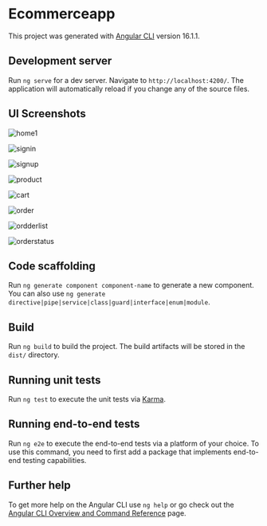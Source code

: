 # Ecommerceapp

This project was generated with [Angular CLI](https://github.com/angular/angular-cli) version 16.1.1.

## Development server

Run `ng serve` for a dev server. Navigate to `http://localhost:4200/`. The application will automatically reload if you change any of the source files.
## UI Screenshots
![home1](https://github.com/Ayush2233/EcommerceFrontend/assets/91687009/549e7ab8-9b81-4c39-a130-c74f1fdf962a)


![signin](https://github.com/Ayush2233/EcommerceFrontend/assets/91687009/c2612018-3e90-4141-8ce3-b2c177b282a7)


![signup](https://github.com/Ayush2233/EcommerceFrontend/assets/91687009/e0e88743-0b6e-46e5-b359-3964d00c0674)

![product](https://github.com/Ayush2233/EcommerceFrontend/assets/91687009/be5a0b30-2cd1-49a9-a967-20d96d7aa632)

![cart](https://github.com/Ayush2233/EcommerceFrontend/assets/91687009/47cda15b-3885-43e2-9a16-04f46e0b432c)

![order](https://github.com/Ayush2233/EcommerceFrontend/assets/91687009/bf60e098-973f-4d28-980a-999b09dd0230)


![ordderlist](https://github.com/Ayush2233/EcommerceFrontend/assets/91687009/f84e272a-1b55-46eb-9478-ffb096455f11)

![orderstatus](https://github.com/Ayush2233/EcommerceFrontend/assets/91687009/b8f42a70-b99a-4e2b-812f-6336c039a6e6)









## Code scaffolding

Run `ng generate component component-name` to generate a new component. You can also use `ng generate directive|pipe|service|class|guard|interface|enum|module`.











## Build

Run `ng build` to build the project. The build artifacts will be stored in the `dist/` directory.

## Running unit tests

Run `ng test` to execute the unit tests via [Karma](https://karma-runner.github.io).

## Running end-to-end tests

Run `ng e2e` to execute the end-to-end tests via a platform of your choice. To use this command, you need to first add a package that implements end-to-end testing capabilities.

## Further help

To get more help on the Angular CLI use `ng help` or go check out the [Angular CLI Overview and Command Reference](https://angular.io/cli) page.

